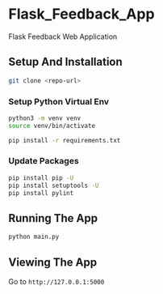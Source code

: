 # Flask_Feedback_App
Flask Feedback Web Application

## Setup And Installation

```bash
git clone <repo-url>
```

### Setup Python Virtual Env

```bash
python3 -m venv venv
source venv/bin/activate
```

```bash
pip install -r requirements.txt
```

### Update Packages

```bash
pip install pip -U
pip install setuptools -U
pip install pylint
```

## Running The App

```bash
python main.py
```

## Viewing The App

Go to `http://127.0.0.1:5000`
